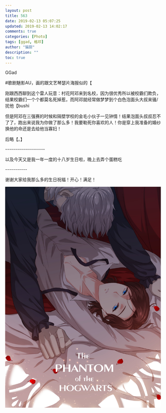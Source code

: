 ```yaml
---
layout: post
title: 563
date: 2019-02-13 05:07:25
updated: 2019-02-13 14:02:17
comments: true
categories: [Photo]
tags: [ggad, 格邓]
author: "猫厨"
description: ""
toc: true
---
```


<p>GGad</p> 
<p>#歌剧魅影AU，画的跟文艺琴瑟片海报似的【</p> 
<p>刚跟西西聊到这个雷人玩意：村花阿邓来到名校，因为很优秀所以被校霸们欺负，结果校霸们一个个都莫名死掉惹，而阿邓就经常做梦梦到个白色泡面头大叔来骚/扰他【bushi</p> 
<p>但是阿邓在三强赛的时候和隔壁学校的金毛小伙子一见钟情！结果泡面头叔叔忍不了了，跑出来说我为你做了那么多！我要勒死你喜欢的人！你是穿上我准备的婚纱换他的命还是去给他当寡妇！<br /></p> 
<p>后略【。】</p> 
<p>--------------------</p> 
<p>以及今天又是我一年一度的十八岁生日啦，晚上去弄个蛋糕吃</p> 
<p>-----------</p> 
<p>谢谢大家给我那么多的生日祝福！开心！满足！</p>

![](https://raw.githubusercontent.com/alicewish/meowchain247/master/img_cVZNdzJtQk9JV2M3NjU4RTRhTVZNV1pVTEplMUdtOEhCU2twcWYyOEdsdWd1anhsTFRUR0xnPT0.jpg)